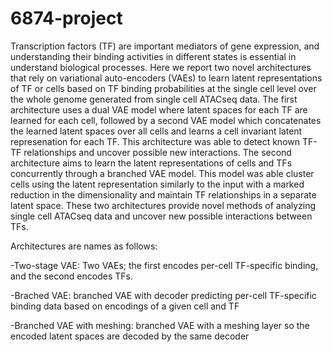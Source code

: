 # 6874-project
Transcription factors (TF) are important mediators of gene expression, and understanding their binding activities in different states is essential in understand biological processes.  Here we report two novel architectures that rely on variational auto-encoders (VAEs) to learn latent representations of TF or cells based on TF binding probabilities at the single cell level over the whole genome generated from single cell ATACseq data. The first architecture uses a dual VAE model where latent spaces for each TF are learned for each cell, followed by a second VAE model which concatenates the learned latent spaces over all cells and learns a cell invariant latent represenation for each TF. This architecture was able to detect known TF-TF relationships and uncover possible new interactions. The second architecture aims to learn the latent representations of cells and TFs concurrently through a branched VAE model. This model was able cluster cells using the latent representation similarly to the input with a marked reduction in the dimensionality and maintain TF relationships in a separate latent space. These two architectures provide novel methods of analyzing single cell ATACseq data and uncover new possible interactions between TFs. 

Architectures are names as follows:

-Two-stage VAE: Two VAEs; the first encodes per-cell TF-specific binding, and the second encodes TFs.

-Brached VAE: branched VAE with decoder predicting per-cell TF-specific binding data based on encodings of a given cell and TF

-Branched VAE with meshing: branched VAE with a meshing layer so the encoded latent spaces are decoded by the same decoder
